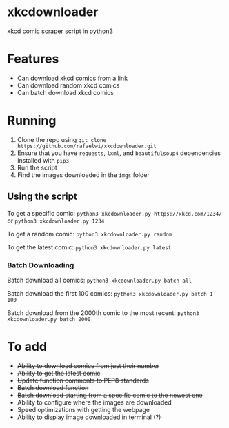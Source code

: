 # xkcdownloader
xkcd comic scraper script in python3

# Features
- Can download xkcd comics from a link
- Can download random xkcd comics
- Can batch download xkcd comics


# Running
1. Clone the repo using `git clone https://github.com/rafaelwi/xkcdownloader.git`
2. Ensure that you have `requests`, `lxml`, and `beautifulsoup4` dependencies installed with `pip3`
3. Run the script
4. Find the images downloaded in the `imgs` folder

## Using the script

To get a specific comic: 
`python3 xkcdownloader.py https://xkcd.com/1234/`  or  `python3 xkcdownloader.py 1234`

To get a random comic:
`python3 xkcdownloader.py random`

To get the latest comic:
`python3 xkcdownloader.py latest`

### Batch Downloading

Batch download all comics:
`python3 xkcdownloader.py batch all`

Batch download the first 100 comics:
`python3 xkcdownloader.py batch 1 100`

Batch download from the 2000th comic to the most recent:
 `python3 xkcdownloader.py batch 2000`


# To add
- ~~Ability to download comics from just their number~~
- ~~Ability to get the latest comic~~
- ~~Update function comments to PEP8 standards~~
- ~~Batch download function~~
- ~~Batch download starting from a specific comic to the newest one~~
- Ability to configure where the images are downloaded
- Speed optimizations with getting the webpage
- Ability to display image downloaded in terminal (?)
